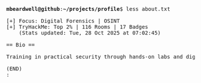 <pre>

<strong>mbeardwell@github</strong>:<strong>~/projects/profile</strong>$ less about.txt

[+] Focus: Digital Forensics | OSINT
[+] TryHackMe: Top 2% | 116 Rooms | 17 Badges
    (Stats updated: Tue, 28 Oct 2025 at 07:02:45)

== Bio ==

Training in practical security through hands-on labs and digital investigations.

(END)
:
</pre>
